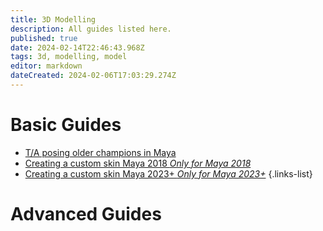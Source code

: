 ```yaml
---
title: 3D Modelling
description: All guides listed here.
published: true
date: 2024-02-14T22:46:43.968Z
tags: 3d, modelling, model
editor: markdown
dateCreated: 2024-02-06T17:03:29.274Z
---
```


# Basic Guides

- [T/A posing older champions in Maya](/specific-guide/3d-modelling/tposeoldchamps)
- [Creating a custom skin Maya 2018 *Only for Maya 2018*](/specific-guide/3d-modelling/create-customskin-maya2018)
- [Creating a custom skin Maya 2023+ *Only for Maya 2023+*](/specific-guide/3d-modelling/create-customskin-maya2023)
 {.links-list}


# Advanced Guides
